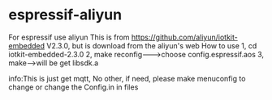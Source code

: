 # espressif-aliyun
For espressif use aliyun
This is from https://github.com/aliyun/iotkit-embedded V2.3.0, but is download from the aliyun's web
How to use
1, cd iotkit-embedded-2.3.0
2, make reconfig--->choose config.espressif.aos
3, make-->will be get libsdk.a

info:This is just get mqtt, No other, if need, please make menuconfig to change or change the Config.in in files
